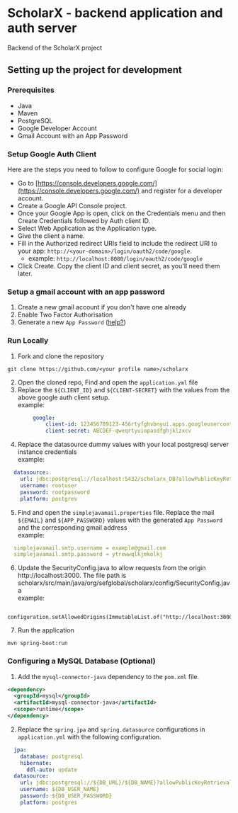 # ScholarX - backend application and auth server 

Backend of the ScholarX project

## Setting up the project for development

### Prerequisites
* Java 
* Maven
* PostgreSQL
* Google Developer Account
* Gmail Account with an App Password 

### Setup Google Auth Client

Here are the steps you need to follow to configure Google for social login:
- Go to [https://console.developers.google.com/](https://console.developers.google.com/) and register for a developer account.
- Create a Google API Console project.
- Once your Google App is open, click on the Credentials menu and then Create Credentials followed by Auth client ID.
- Select Web Application as the Application type.
- Give the client a name.
- Fill in the Authorized redirect URIs field to include the redirect URI to your app: `http://<your-domain>/login/oauth2/code/google`.
  - example: `http://localhost:8080/login/oauth2/code/google`
- Click Create.
Copy the client ID and client secret, as you'll need them later.

### Setup a gmail account with an app password
1. Create a new gmail account if you don't have one already
2. Enable Two Factor Authorisation 
3. Generate a new `App Password` ([help?](https://support.google.com/mail/answer/185833?hl=en-GB))  

### Run Locally
1. Fork and clone the repository
```shell
git clone https://github.com/<your profile name>/scholarx
```
2. Open the cloned repo, Find and open the `application.yml` file
3. Replace the `${CLIENT_ID}` and `${CLIENT-SECRET}` with the values from the above google auth client setup.  
example:
```yaml
        google:
            client-id: 123456789123-456rtyfghvbnyui.apps.googleusercontent.com
            client-secret: ABCDEF-qweqrtyuiopasdfghjklzxcv
```  


4. Replace the datasource dummy values with your local postgresql server instance credentials  
example:
```yaml
  datasource:
    url: jdbc:postgresql://localhost:5432/scholarx_DB?allowPublicKeyRetrieval=true&useSSL=false&useUnicode=true&characterEncoding=UTF-8
    username: rootuser
    password: rootpassword
    platform: postgres
```

5. Find and open the `simplejavamail.properties` file. Replace the mail `${EMAIL}` and `${APP_PASSWORD}` values with the generated `App Password` and the corresponding gmail address  
example:
```yaml
  simplejavamail.smtp.username = example@gmail.com
  simplejavamail.smtp.password = ytrewwqlkjmkolkj
```
6. Update the SecurityConfig.java to allow requests from the origin http://localhost:3000. The file path is scholarx/src/main/java/org/sefglobal/scholarx/config/SecurityConfig.java  
example:
```shell
  configuration.setAllowedOrigins(ImmutableList.of("http://localhost:3000"));
```
7. Run the application
```shell
mvn spring-boot:run
```

### Configuring a MySQL Database (Optional)

1. Add the `mysql-connector-java` dependency to the `pom.xml` file.
```xml
<dependency>
  <groupId>mysql</groupId>
  <artifactId>mysql-connector-java</artifactId>
  <scope>runtime</scope>
</dependency>
```

2. Replace the `spring.jpa` and `spring.datasource` configurations in `application.yml` with the following configuration.
```yaml
  jpa:
    database: postgresql
    hibernate:
      ddl-auto: update
  datasource:
    url: jdbc:postgresql://${DB_URL}/${DB_NAME}?allowPublicKeyRetrieval=true&useSSL=false&useUnicode=true&characterEncoding=UTF-8
    username: ${DB_USER_NAME}
    password: ${DB_USER_PASSWORD}
    platform: postgres
```
